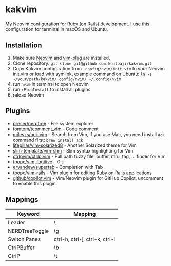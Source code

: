# kakvim

My Neovim configuration for Ruby (on Rails) development. I use this configuration for terminal in macOS and Ubuntu.

## Installation

1. Make sure [Neovim](https://neovim.io) and [vim-plug](https://github.com/junegunn/vim-plug) are installed.
2. Clone repository: `git clone git@github.com:kuntoaji/kakvim.git`
3. Copy Kakvim configuration from `.config/nvim/init.vim` to your Neovim init.vim or load with symlink, example command on Ubuntu: `ln -s ~/your/path/kakvim/.config/nvim/ ~/.config/nvim`
4. run `nvim` in terminal to open Neovim
5. run `:PlugInstall` to install all plugins
6. reload Neovim

## Plugins

* [preser/nerdtree](https://github.com/preservim/nerdtree) - File system explorer
* [tomtom/tcomment_vim](https://github.com/tomtom/tcomment_vim) - Code comment
* [mileszs/ack.vim](https://github.com/mileszs/ack.vim) - Search from Vim, if you use Mac, you need install `ack` command first: `brew install ack`
* [lifepillar/vim-solarized8](https://github.com/lifepillar/vim-solarized8) - Another Solarized theme for Vim
* [slim-template/vim-slim](https://github.com/slim-template/vim-slim) - Slim syntax highlighting for Vim
* [ctrlpvim/ctrlp.vim](https://github.com/ctrlpvim/ctrlp.vim) - Full path fuzzy file, buffer, mru, tag, ... finder for Vim
* [tpope/vim-fugitive](https://github.com/tpope/vim-fugitive) - Git
* [ervandew/supertab](https://github.com/ervandew/supertab) - Completion with Tab
* [tpope/vim-rails](https://github.com/tpope/vim-rails) - Vim plugin for editing Ruby on Rails applications
* [github/copilot.vim](https://github.com/github/copilot.vim) - Vim/Neovim plugin for GitHub Copilot, uncomment to enable this plugin

## Mappings

| Keyword        | Mapping                        |
| -------------  | -------------                  |
| Leader         | \                              |
| NERDTreeToggle | \g                             |
| Switch Panes   | ctrl-h, ctrl-j, ctrl-k, ctrl-l |
| CtrlPBuffer    | \b                             |
| CtrlP          | \t                             |
